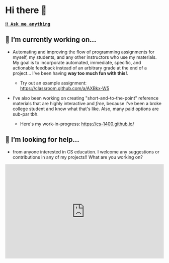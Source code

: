 # Hi there 👋
<kbd><strong>[⁉️ Ask me anything](https://github.com/RuizTheRuler/RuizTheRuler/issues/new?assignees=RuizTheRuler&labels=ama&template=ama.md&title=%5BAMA%5D)</strong>

## 🔭 I’m currently working on...
-  Automating and improving the flow of programming assignments for myself, my students, and any other instructors who use my materials. My goal is to incorporate automated, immediate, specific, and actionable feedback instead of an arbitrary grade at the end of a project... I've been having **way too much fun with this!**. 
    - Try out an example assignment: https://classroom.github.com/a/AXBkx-W5   
    
-  I've also been working on creating "short-and-to-the-point" reference materials that are highly interactive and *free*, because I've been a broke college student and know what that's like. Also, many paid options are sub-par tbh.
    - Here's my work-in-progress: https://cs-1400.github.io/

## 🤔 I’m looking for help...
-  from anyone interested in CS education. I welcome any suggestions or contributions in any of my projects!! What are you working on?

<iframe height="300px" width="100%" src="https://repl.it/@bianca_ruiz/helloWorldPython?lite=true" scrolling="no" frameborder="no" allowtransparency="true" allowfullscreen="true" sandbox="allow-forms allow-pointer-lock allow-popups allow-same-origin allow-scripts allow-modals"></iframe>
